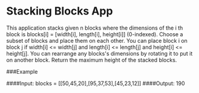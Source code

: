 # Stacking Blocks App

This application stacks given n blocks where the dimensions of the i th block is blocks[i]
= [width[i], length[i], height[i]] (0-indexed). Choose a subset of blocks and place them on each other. You can place block i
on block j if width[i] <= width[j] and length[i] <= length[j] and height[i] <= height[j]. You can rearrange any blocks's dimensions
by rotating it to put it on another block. Return the maximum height of the stacked blocks.

###Example 

####Input: blocks = [[50,45,20],[95,37,53],[45,23,12]]
####Output: 190
